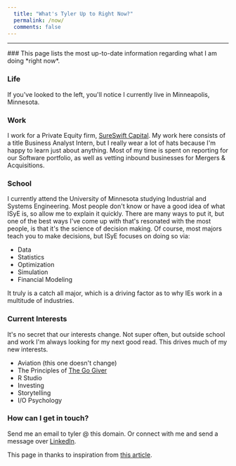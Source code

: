 ```yaml
---
  title: "What's Tyler Up to Right Now?"
  permalink: /now/
  comments: false
---
```

<hr>
### This page lists the most up-to-date information regarding what I am doing *right now*.

### Life

If you've looked to the left, you'll notice I currently live in Minneapolis, Minnesota.

### Work

I work for a Private Equity firm, <a href="https://sureswiftcapital.com" target="_blank">SureSwift Capital</a>. My work here consists
of a title Business Analyst Intern, but I really wear a lot of hats because I'm happy to learn just about anything. Most of my time
is spent on reporting for our Software portfolio, as well as vetting inbound businesses for Mergers & Acquisitions.

### School

I currently attend the University of Minnesota studying Industrial and Systems Engineering. Most people don't know or have
a good idea of what ISyE is, so allow me to explain it quickly. There are many ways to put it, but one of the best ways I've come
up with that's resonated with the most people, is that it's the science of decision making. Of course, most majors teach you to make decisions,
but ISyE focuses on doing so via:

* Data
* Statistics
* Optimization
* Simulation
* Financial Modeling

It truly is a catch all major, which is a driving factor as to why IEs work in a multitude of industries.

### Current Interests

It's no secret that our interests change. Not super often, but outside school and work I'm always looking for my next good read. This drives
much of my new interests.

* Aviation (this one doesn't change)
* The Principles of <a href="https://thegogiver.com" target="_blank">The Go Giver</a>
* R Studio
* Investing
* Storytelling
* I/O Psychology

### How can I get in touch?

Send me an email to tyler @ this domain. Or connect with me and send a message over [LinkedIn](https://www.linkedin.com/in/tylerrrouze/).


This page in thanks to inspiration from <a href="https://medium.com/@mikevardy/why-i-joined-the-now-page-movement-830b1b43fdf6" target="_blank">this article</a>.
